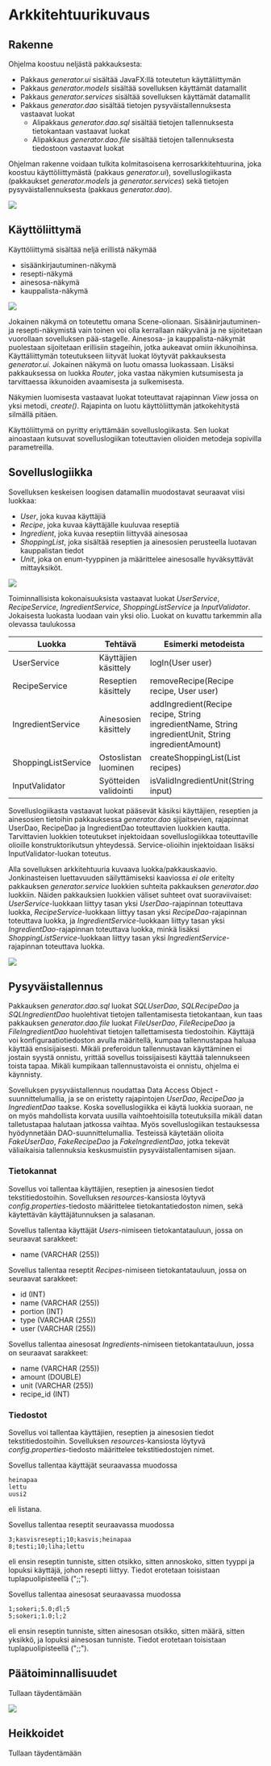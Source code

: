 # Arkkitehtuurikuvaus

## Rakenne

Ohjelma koostuu neljästä pakkauksesta:
* Pakkaus *generator.ui* sisältää JavaFX:llä toteutetun käyttäliittymän
* Pakkaus *generator.models* sisältää sovelluksen käyttämät datamallit
* Pakkaus *generator.services* sisältää sovelluksen käyttämät datamallit
* Pakkaus *generator.dao* sisältää tietojen pysyväistallennuksesta vastaavat luokat
  * Alipakkaus *generator.dao.sql* sisältää tietojen tallennuksesta tietokantaan vastaavat luokat
  * Alipakkaus *generator.dao.file* sisältää tietojen tallennuksesta tiedostoon vastaavat luokat 

Ohjelman rakenne voidaan tulkita kolmitasoisena kerrosarkkitehtuurina, joka koostuu käyttöliittymästä (pakkaus *generator.ui*), sovelluslogiikasta (pakkaukset *generator.models* ja *generator.services*) sekä tietojen pysyväistallennuksesta (pakkaus *generator.dao*).

![](kuvat/packages.png)

## Käyttöliittymä

Käyttöliittymä sisältää neljä erillistä näkymää

* sisäänkirjautuminen-näkymä
* resepti-näkymä
* ainesosa-näkymä
* kauppalista-näkymä

![](kuvat/io.png)

Jokainen näkymä on toteutettu omana Scene-olionaan. Sisäänirjautuminen- ja resepti-näkymistä vain toinen voi olla kerrallaan näkyvänä ja ne sijoitetaan vuorollaan sovelluksen pää-stagelle. Ainesosa- ja kauppalista-näkymät puolestaan sijoitetaan erillisiin stageihin, jotka aukeavat omiin ikkunoihinsa. Käyttäliittymän toteutukseen liityvät luokat löytyvät pakkauksesta *generator.ui*. Jokainen näkymä on luotu omassa luokassaan. Lisäksi pakkauksessa on luokka *Router*, joka vastaa näkymien kutsumisesta ja tarvittaessa ikkunoiden avaamisesta ja sulkemisesta.

Näkymien luomisesta vastaavat luokat toteuttavat rajapinnan *View* jossa on yksi metodi, *create()*. Rajapinta on luotu käyttöliittymän jatkokehitystä silmällä pitäen.

Käyttöliittymä on pyritty eriyttämään sovelluslogiikasta. Sen luokat ainoastaan kutsuvat sovelluslogiikan toteuttavien olioiden metodeja sopivilla parametreilla.

## Sovelluslogiikka

Sovelluksen keskeisen loogisen datamallin muodostavat seuraavat viisi luokkaa:

* *User*, joka kuvaa käyttäjiä
* *Recipe*, joka kuvaa käyttäjälle kuuluvaa reseptiä
* *Ingredient*, joka kuvaa reseptiin liittyvää ainesosaa
* *ShoppingList*, joka sisältää reseptien ja ainesosien perusteella luotavan kauppalistan tiedot
* *Unit*, joka on enum-tyyppinen ja määrittelee ainesosalle hyväksyttävät mittayksiköt. 

![](kuvat/logic.png)

Toiminnallisista kokonaisuuksista vastaavat luokat *UserService*, *RecipeService*, *IngredientService*, *ShoppingListService* ja *InputValidator*. Jokaisesta luokasta luodaan vain yksi olio. Luokat on kuvattu tarkemmin alla olevassa taulukossa

|Luokka|Tehtävä|Esimerki metodeista|
|---|---|---|
|UserService|Käyttäjien käsittely|logIn(User user)|
|RecipeService|Reseptien käsittely|removeRecipe(Recipe recipe, User user)|
|IngredientService|Ainesosien käsittely|addIngredient(Recipe recipe, String ingredientName, String ingredientUnit, String ingredientAmount)|
|ShoppingListService|Ostoslistan luominen|createShoppingList(List<Recipe> recipes)|
|InputValidator|Syötteiden validointi|isValidIngredientUnit(String input)|

Sovelluslogiikasta vastaavat luokat pääsevät käsiksi käyttäjien, reseptien ja ainesosien tietoihin pakkauksessa *generator.dao* sjijaitsevien, rajapinnat UserDao, RecipeDao ja IngredientDao toteuttavien luokkien kautta. Tarvittavien luokkien toteutukset injektoidaan sovelluslogiikkaa toteuttaville olioille konstruktorikutsun yhteydessä. Service-olioihin injektoidaan lisäksi InputValidator-luokan toteutus.

Alla sovelluksen arkkitehtuuria kuvaava luokka/pakkauskaavio. Jonkinasteisen luettavuuden säilyttämiseksi kaaviossa _ei ole_ eritelty pakkauksen *generator.service* luokkien suhteita pakkauksen *generator.dao* luokkiin. Näiden pakkauksien luokkien väliset suhteet ovat suoraviivaiset: *UserService*-luokkaan liittyy tasan yksi *UserDao*-rajapinnan toteuttava luokka, *RecipeService*-luokkaan liittyy tasan yksi *RecipeDao*-rajapinnan toteuttava luokka,  ja *IngredientService*-luokkaan liittyy tasan yksi *IngredientDao*-rajapinnan toteuttava luokka, minkä lisäksi *ShoppingListService*-luokkaan liittyy tasan yksi *IngredientService*-rajapinnan toteuttava luokka.

![](kuvat/architecture.png)

## Pysyväistallennus
Pakkauksen *generator.dao.sql* luokat *SQLUserDao*, *SQLRecipeDao* ja *SQLIngredientDao* huolehtivat tietojen tallentamisesta tietokantaan, kun taas pakkauksen *generator.dao.file* luokat *FileUserDao*, *FileRecipeDao* ja *FileIngredientDao* huolehtivat tietojen tallettamisesta tiedostoihin. Käyttäjä voi konfiguraatiotiedoston avulla määritellä, kumpaa tallennustapaa haluaa käyttää ensisijaisesti. Mikäli preferoidun tallennustavan käyttäminen ei jostain syystä onnistu, yrittää sovellus toissijaisesti käyttää talennukseen toista tapaa. Mikäli kumpikaan tallennustavoista ei onnistu, ohjelma ei käynnisty.

Sovelluksen pysyväistallennus noudattaa Data Access Object -suunnittelumallia, ja se on eristetty rajapintojen *UserDao*, *RecipeDao* ja *IngredientDao* taakse. Koska sovelluslogiikka ei käytä luokkia suoraan, ne on myös mahdollista korvata uusilla vaihtoehtoisilla toteutuksilla mikäli datan talletustapaa halutaan jatkossa vaihtaa. Myös sovelluslogiikan testauksessa hyödynnetään DAO-suunnittelumallia. Testeissä käytetään olioita *FakeUserDao*, *FakeRecipeDao* ja *FakeIngredientDao*, jotka tekevät väliaikaisia tallennuksia keskusmuistiin pysyväistallentamisen sijaan.

### Tietokannat

Sovellus voi tallentaa käyttäjien, reseptien ja ainesosien tiedot tekstitiedostoihin. Sovelluksen *resources*-kansiosta löytyvä *config.properties*-tiedosto määrittelee tietokantatiedoston nimen, sekä käytettävän käyttäjätunnuksen ja salasanan.

Sovellus tallentaa käyttäjät *Users*-nimiseen tietokantatauluun, jossa on seuraavat sarakkeet:
* name (VARCHAR (255))

Sovellus tallentaa reseptit *Recipes*-nimiseen tietokantatauluun, jossa on seuraavat sarakkeet:
* id (INT)
* name (VARCHAR (255))
* portion (INT)
* type (VARCHAR (255))
* user (VARCHAR (255))

Sovellus tallentaa ainesosat *Ingredients*-nimiseen tietokantatauluun, jossa on seuraavat sarakkeet:
* name (VARCHAR (255))
* amount (DOUBLE)
* unit (VARCHAR (255))
* recipe_id (INT)

### Tiedostot

Sovellus voi tallentaa käyttäjien, reseptien ja ainesosien tiedot tekstitiedostoihin. Sovelluksen *resources*-kansiosta löytyvä *config.properties*-tiedosto määrittelee tekstitiedostojen nimet.

Sovellus tallentaa käyttäjät seuraavassa muodossa
```
heinapaa
lettu
uusi2
```
eli listana.

Sovellus tallentaa reseptit seuraavassa muodossa
```
3;kasvisresepti;10;kasvis;heinapaa
8;testi;10;liha;lettu
```
eli ensin reseptin tunniste, sitten otsikko, sitten annoskoko, sitten tyyppi ja lopuksi käyttäjä, johon resepti liittyy. Tiedot erotetaan toisistaan tuplapuolipisteellä (";;").

Sovellus tallentaa ainesosat seuraavassa muodossa
```
1;sokeri;5.0;dl;5
5;sokeri;1.0;l;2
```
eli ensin reseptin tunniste, sitten ainesosan otsikko, sitten määrä, sitten yksikkö, ja lopuksi ainesosan tunniste. Tiedot erotetaan toisistaan tuplapuolipisteellä (";;").

## Päätoiminnallisuudet

Tullaan täydentämään

![](kuvat/login.png)

## Heikkoidet

Tullaan täydentämään
